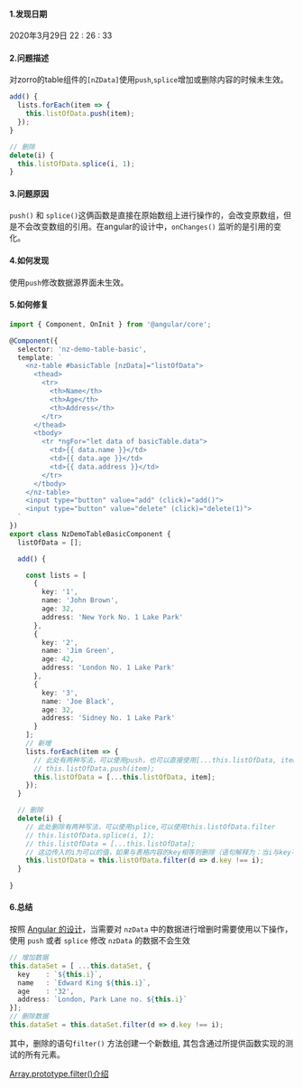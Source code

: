 #### 1.发现日期

2020年3月29日 22 : 26 : 33

#### 2.问题描述

对zorro的table组件的`[nZData]`使用`push`,`splice`增加或删除内容的时候未生效。

```typescript
add() {
  lists.forEach(item => {
    this.listOfData.push(item);
  });
}

// 删除
delete(i) {
  this.listOfData.splice(i, 1);
}
```

#### 3.问题原因

`push()` 和 `splice()`这俩函数是直接在原始数组上进行操作的，会改变原数组，但是不会改变数组的引用。在angular的设计中，`onChanges()` 监听的是引用的变化。

#### 4.如何发现

使用`push`修改数据源界面未生效。

#### 5.如何修复

```typescript
import { Component, OnInit } from '@angular/core';

@Component({
  selector: 'nz-demo-table-basic',
  template: `
    <nz-table #basicTable [nzData]="listOfData">
      <thead>
        <tr>
          <th>Name</th>
          <th>Age</th>
          <th>Address</th>
        </tr>
      </thead>
      <tbody>
        <tr *ngFor="let data of basicTable.data">
          <td>{{ data.name }}</td>
          <td>{{ data.age }}</td>
          <td>{{ data.address }}</td>
        </tr>
      </tbody>
    </nz-table>
    <input type="button" value="add" (click)="add()">
    <input type="button" value="delete" (click)="delete(1)">
  `
})
export class NzDemoTableBasicComponent {
  listOfData = [];

  add() {

    const lists = [
      {
        key: '1',
        name: 'John Brown',
        age: 32,
        address: 'New York No. 1 Lake Park'
      },
      {
        key: '2',
        name: 'Jim Green',
        age: 42,
        address: 'London No. 1 Lake Park'
      },
      {
        key: '3',
        name: 'Joe Black',
        age: 32,
        address: 'Sidney No. 1 Lake Park'
      }
    ];
    // 新增
    lists.forEach(item => {
      // 此处有两种写法，可以使用push，也可以直接使用[...this.listOfData, item]来添加元素
      // this.listOfData.push(item);
      this.listOfData = [...this.listOfData, item];
    });
  }

  // 删除
  delete(i) {
    // 此处删除有两种写法，可以使用splice,可以使用this.listOfData.filter
    // this.listOfData.splice(i, 1);
    // this.listOfData = [...this.listOfData];
    // 这边传入的i为可以的值，如果与表格内容的key相等则删除（语句解释为：当i与key不相等时，则在新创建的数组中添加该元素）
    this.listOfData = this.listOfData.filter(d => d.key !== i);
  }
  
}
```

#### 6.总结

按照 [Angular 的设计](https://angular.io/guide/lifecycle-hooks#onchanges)，当需要对 `nzData` 中的数据进行增删时需要使用以下操作，使用 `push` 或者 `splice` 修改 `nzData` 的数据不会生效

```typescript
// 增加数据
this.dataSet = [ ...this.dataSet, {
  key    : `${this.i}`,
  name   : `Edward King ${this.i}`,
  age    : '32',
  address: `London, Park Lane no. ${this.i}`
}];
// 删除数据
this.dataSet = this.dataSet.filter(d => d.key !== i);
```

其中，删除的语句`filter()` 方法创建一个新数组, 其包含通过所提供函数实现的测试的所有元素。 

[Array.prototype.filter()介绍](https://developer.mozilla.org/zh-CN/docs/Web/JavaScript/Reference/Global_Objects/Array/filter)

